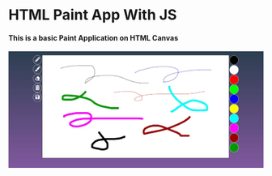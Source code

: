 # HTML Paint App With JS
#### This is a basic Paint Application on HTML Canvas

![](Preview/PaintApp.jpg)
